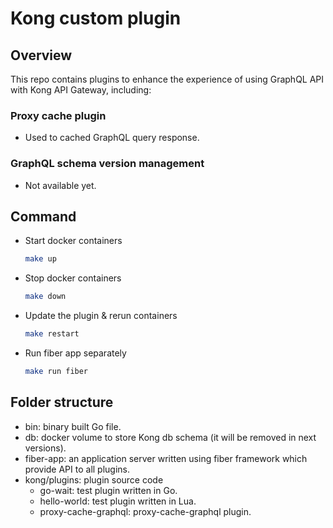 # Kong custom plugin

## Overview 
This repo contains plugins to enhance the experience of using GraphQL API with Kong API Gateway, including:
### Proxy cache plugin
+ Used to cached GraphQL query response.

### GraphQL schema version management
+ Not available yet.

## Command
+ Start docker containers 
    ```bash
    make up
    ```
+ Stop docker containers
    ```bash
    make down
    ```
+ Update the plugin & rerun containers
    ```bash
    make restart
    ```
+ Run fiber app separately
    ```bash
    make run fiber 
    ```

## Folder structure
+ bin: binary built Go file.
+ db: docker volume to store Kong db schema (it will be removed in next versions).
+ fiber-app: an application server written using fiber framework which provide API to all plugins.
+ kong/plugins: plugin source code
  + go-wait: test plugin written in Go.
  + hello-world: test plugin written in Lua.
  + proxy-cache-graphql: proxy-cache-graphql plugin.